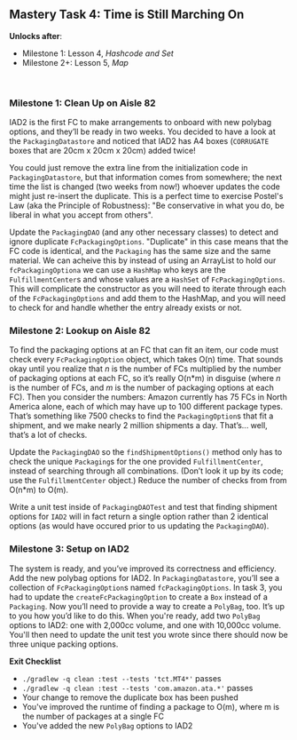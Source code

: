 
## Mastery Task 4: Time is Still Marching On

**Unlocks after**: 

* Milestone 1: Lesson 4, *Hashcode and Set*
* Milestone 2+: Lesson 5, *Map*

&nbsp;

### Milestone 1: Clean Up on Aisle 82

IAD2 is the first FC to make arrangements to onboard with new polybag options, and they’ll be ready in two weeks. You
decided to have a look at the `PackagingDatastore` and noticed that IAD2 has A4 boxes (`CORRUGATE` boxes that are
20cm x 20cm x 20cm) added twice!

You could just remove the extra line from the initialization code in `PackagingDatastore`, but that information comes
from somewhere; the next time the list is changed (two weeks from now!) whoever updates the code might just re-insert
the duplicate. This is a perfect time to exercise Postel's Law (aka the Principle of Robustness):
"Be conservative in what you do, be liberal in what you accept from others".

Update the `PackagingDAO` (and any other necessary classes) to detect and ignore duplicate `FcPackagingOptions`.
"Duplicate" in this case means that the FC code is identical, and the `Packaging` has the same size and the same
material. We can acheive this by instead of using an ArrayList to hold our `fcPackagingOptiona` we can use a `HashMap`
who keys are the `FulfillmentCenter`s and whose values are a `HashSet` of `FcPackagingOptions`.
This will complicate the constructor as you will need to iterate through each of the `FcPackagingOptions` and add them
to the HashMap, and you will need to check for and handle whether the entry already exists or not.

### Milestone 2: Lookup on Aisle 82

To find the packaging options at an FC that can fit an item, our code must check every `FcPackagingOption` object,
which takes O(n) time. That sounds okay until you realize that *n* is the number of FCs multiplied by the number of
packaging options at each FC, so it’s really O(n*m) in disguise (where *n* is the number of FCs, and *m* is the number
of packaging options at each FC). Then you consider the numbers: Amazon currently has 75 FCs in North America alone,
each of which may have up to 100 different package types. That’s something like 7500 checks to find the
`PackagingOption`s that fit a shipment, and we make nearly 2 million shipments a day. That’s... well, that’s a lot of
checks.

Update the `PackagingDAO` so the `findShipmentOptions()` method only has to check the unique `Packaging`s for the one
provided `FulfillmentCenter`, instead of searching through all combinations. (Don’t look it up by its code; use the
`FulfillmentCenter` object.) Reduce the number of checks from from O(n*m) to O(m). 

Write a unit test inside of `PackagingDAOTest` and test that finding shipment options for `IAD2` will in fact return
a single option rather than 2 identical options (as would have occured prior to us updating the `PackagingDAO`).

### Milestone 3: Setup on IAD2

The system is ready, and you’ve improved its correctness and efficiency. Add the new polybag options for IAD2. In
`PackagingDatastore`, you’ll see a collection of `FcPackagingOption`s named `fcPackagingOptions`.
In task 3, you had to update the `createFcPackagingOption` to create a `Box` instead of a `Packaging`. Now you’ll need
to provide a way to create a `PolyBag`, too. It’s up to you how you’d like to do this. When you're ready, add two
`PolyBag` options to IAD2: one with 2,000cc volume, and one with 10,000cc volume. You'll then need to update the unit
test you wrote since there should now be three unique packing options.

**Exit Checklist**
- `./gradlew -q clean :test --tests 'tct.MT4*'` passes
- `./gradlew -q clean :test --tests 'com.amazon.ata.*'` passes
- Your change to remove the duplicate box has been pushed
- You've improved the runtime of finding a package to O(m), where m is the number of packages at a single FC
- You've added the new `PolyBag` options to IAD2


